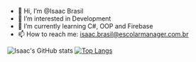 - 👋 Hi, I’m @Isaac Brasil
- 👀 I’m interested in Development
- 🌱 I’m currently learning C#, OOP and Firebase
- 📫 How to reach me: isaac.brasil@escolarmanager.com.br

![Isaac's GitHub stats](https://github-readme-stats.vercel.app/api?username=Isaac-Brasil-EM&show_icons=true&theme=radical)
[![Top Langs](https://github-readme-stats.vercel.app/api/top-langs/?username=Isaac-Brasil-EM&layout=compact)](https://github.com/anuraghazra/github-readme-stats)
<!---
Isaac-Brasil-EM/Isaac-Brasil-EM is a ✨ special ✨ repository because its `README.md` (this file) appears on your GitHub profile.
You can click the Preview link to take a look at your changes.
--->
